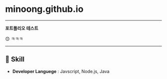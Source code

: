 # minoong.github.io
---
__포트폴리오 테스트__

😊
ㅋㅋㅋ

---
## 🔨 Skill
  * __Developer Languege__ : Javscript, Node.js, Java
  
